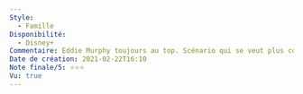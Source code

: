 ```yaml
---
Style:
  - Famille
Disponibilité:
  - Disney+
Commentaire: Eddie Murphy toujours au top. Scénario qui se veut plus compliquer qu'il ne l'est. Assez prévisible mais sympa à voir. Typiquement le "film d'horreur pour enfant".
Date de création: 2021-02-22T16:10
Note finale/5: ⭐⭐⭐
Vu: true
---
```


